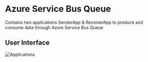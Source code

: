 # Azure Service Bus Queue

Contains two applications SenderApp & ReceiverApp to produce and consume data through Azure Service Bus Queue

## User Interface
![Applications](https://github.com/arghya-chowdhury/AzureSamples/blob/master/ServiceBusQueue/ClientUserInterface.png)
